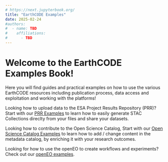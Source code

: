 ```yaml
---
# https://next.jupyterbook.org/
title: "EarthCODE Examples"
date: 2025-02-24
#authors:
#  - name: TBD
#    affiliations:
#      - TBD
---
```


# Welcome to the EarthCODE Examples Book!

Here you will find guides and practical examples on how to use the various EarthCODE resources including publication process, data access and exploitation and working with the platforms! 

Looking how to upload data to the ESA Project Results Repository (PRR)? Start with our [PRR Examples](PRR/index.md) to learn how to easily generate STAC Collections direclty from your files and share your datasets.

Looking how to contribute to the Open Science Catalog, Start with our [Open Science Catalog Examples](OSC/index.md) to learn how to add / change content in the metadata catalog, by enriching it with your research outcomes.

Looking for how to use the openEO to create workflows and experiments? Check out our [openEO examples](openeo/index.md).
